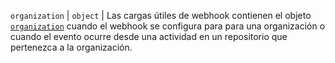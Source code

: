 `organization` | `object` | Las cargas útiles de webhook contienen el objeto [`organization`](/rest/reference/orgs#get-an-organization) cuando el webhook se configura para para una organización o cuando el evento ocurre desde una actividad en un repositorio que pertenezca a la organización.
